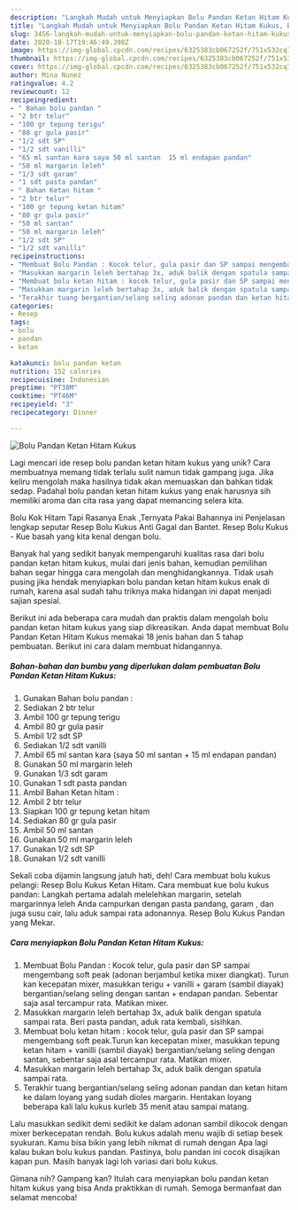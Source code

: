 ```yaml
---
description: "Langkah Mudah untuk Menyiapkan Bolu Pandan Ketan Hitam Kukus, Bisa Manjain Lidah"
title: "Langkah Mudah untuk Menyiapkan Bolu Pandan Ketan Hitam Kukus, Bisa Manjain Lidah"
slug: 3456-langkah-mudah-untuk-menyiapkan-bolu-pandan-ketan-hitam-kukus-bisa-manjain-lidah
date: 2020-10-17T19:46:49.398Z
image: https://img-global.cpcdn.com/recipes/6325383cb067252f/751x532cq70/bolu-pandan-ketan-hitam-kukus-foto-resep-utama.jpg
thumbnail: https://img-global.cpcdn.com/recipes/6325383cb067252f/751x532cq70/bolu-pandan-ketan-hitam-kukus-foto-resep-utama.jpg
cover: https://img-global.cpcdn.com/recipes/6325383cb067252f/751x532cq70/bolu-pandan-ketan-hitam-kukus-foto-resep-utama.jpg
author: Mina Nunez
ratingvalue: 4.2
reviewcount: 12
recipeingredient:
- " Bahan bolu pandan "
- "2 btr telur"
- "100 gr tepung terigu"
- "80 gr gula pasir"
- "1/2 sdt SP"
- "1/2 sdt vanilli"
- "65 ml santan kara saya 50 ml santan  15 ml endapan pandan"
- "50 ml margarin leleh"
- "1/3 sdt garam"
- "1 sdt pasta pandan"
- " Bahan Ketan hitam "
- "2 btr telur"
- "100 gr tepung ketan hitam"
- "80 gr gula pasir"
- "50 ml santan"
- "50 ml margarin leleh"
- "1/2 sdt SP"
- "1/2 sdt vanilli"
recipeinstructions:
- "Membuat Bolu Pandan : Kocok telur, gula pasir dan SP sampai mengembang soft peak (adonan berjambul ketika mixer diangkat). Turun kan kecepatan mixer, masukkan terigu + vanilli + garam (sambil diayak) bergantian/selang seling dengan santan + endapan pandan. Sebentar saja asal tercampur rata. Matikan mixer."
- "Masukkan margarin leleh bertahap 3x, aduk balik dengan spatula sampai rata. Beri pasta pandan, aduk rata kembali, sisihkan."
- "Membuat bolu ketan hitam : kocok telur, gula pasir dan SP sampai mengembang soft peak.Turun kan kecepatan mixer, masukkan tepung ketan hitam + vanilli (sambil diayak) bergantian/selang seling dengan santan, sebentar saja asal tercampur rata. Matikan mixer."
- "Masukkan margarin leleh bertahap 3x, aduk balik dengan spatula sampai rata."
- "Terakhir tuang bergantian/selang seling adonan pandan dan ketan hitam ke dalam loyang yang sudah dioles margarin. Hentakan loyang beberapa kali lalu kukus kurleb 35 menit atau sampai matang."
categories:
- Resep
tags:
- bolu
- pandan
- ketan

katakunci: bolu pandan ketan 
nutrition: 152 calories
recipecuisine: Indonesian
preptime: "PT38M"
cooktime: "PT46M"
recipeyield: "3"
recipecategory: Dinner

---
```



![Bolu Pandan Ketan Hitam Kukus](https://img-global.cpcdn.com/recipes/6325383cb067252f/751x532cq70/bolu-pandan-ketan-hitam-kukus-foto-resep-utama.jpg)

Lagi mencari ide resep bolu pandan ketan hitam kukus yang unik? Cara membuatnya memang tidak terlalu sulit namun tidak gampang juga. Jika keliru mengolah maka hasilnya tidak akan memuaskan dan bahkan tidak sedap. Padahal bolu pandan ketan hitam kukus yang enak harusnya sih memiliki aroma dan cita rasa yang dapat memancing selera kita.

Bolu Kok Hitam Tapi Rasanya Enak ,Ternyata Pakai Bahannya ini Penjelasan lengkap seputar Resep Bolu Kukus Anti Gagal dan Bantet. Resep Bolu Kukus - Kue basah yang kita kenal dengan bolu.

Banyak hal yang sedikit banyak mempengaruhi kualitas rasa dari bolu pandan ketan hitam kukus, mulai dari jenis bahan, kemudian pemilihan bahan segar hingga cara mengolah dan menghidangkannya. Tidak usah pusing jika hendak menyiapkan bolu pandan ketan hitam kukus enak di rumah, karena asal sudah tahu triknya maka hidangan ini dapat menjadi sajian spesial.


Berikut ini ada beberapa cara mudah dan praktis dalam mengolah bolu pandan ketan hitam kukus yang siap dikreasikan. Anda dapat membuat Bolu Pandan Ketan Hitam Kukus memakai 18 jenis bahan dan 5 tahap pembuatan. Berikut ini cara dalam membuat hidangannya.

<!--inarticleads1-->

##### Bahan-bahan dan bumbu yang diperlukan dalam pembuatan Bolu Pandan Ketan Hitam Kukus:

1. Gunakan  Bahan bolu pandan :
1. Sediakan 2 btr telur
1. Ambil 100 gr tepung terigu
1. Ambil 80 gr gula pasir
1. Ambil 1/2 sdt SP
1. Sediakan 1/2 sdt vanilli
1. Ambil 65 ml santan kara (saya 50 ml santan + 15 ml endapan pandan)
1. Gunakan 50 ml margarin leleh
1. Gunakan 1/3 sdt garam
1. Gunakan 1 sdt pasta pandan
1. Ambil  Bahan Ketan hitam :
1. Ambil 2 btr telur
1. Siapkan 100 gr tepung ketan hitam
1. Sediakan 80 gr gula pasir
1. Ambil 50 ml santan
1. Gunakan 50 ml margarin leleh
1. Gunakan 1/2 sdt SP
1. Gunakan 1/2 sdt vanilli


Sekali coba dijamin langsung jatuh hati, deh! Cara membuat bolu kukus pelangi: Resep Bolu Kukus Ketan Hitam. Cara membuat kue bolu kukus pandan: Langkah pertama adalah melelehkan margarin, setelah margarinnya leleh Anda campurkan dengan pasta pandang, garam , dan juga susu cair, lalu aduk sampai rata adonannya. Resep Bolu Kukus Pandan yang Mekar. 

<!--inarticleads2-->

##### Cara menyiapkan Bolu Pandan Ketan Hitam Kukus:

1. Membuat Bolu Pandan : Kocok telur, gula pasir dan SP sampai mengembang soft peak (adonan berjambul ketika mixer diangkat). Turun kan kecepatan mixer, masukkan terigu + vanilli + garam (sambil diayak) bergantian/selang seling dengan santan + endapan pandan. Sebentar saja asal tercampur rata. Matikan mixer.
1. Masukkan margarin leleh bertahap 3x, aduk balik dengan spatula sampai rata. Beri pasta pandan, aduk rata kembali, sisihkan.
1. Membuat bolu ketan hitam : kocok telur, gula pasir dan SP sampai mengembang soft peak.Turun kan kecepatan mixer, masukkan tepung ketan hitam + vanilli (sambil diayak) bergantian/selang seling dengan santan, sebentar saja asal tercampur rata. Matikan mixer.
1. Masukkan margarin leleh bertahap 3x, aduk balik dengan spatula sampai rata.
1. Terakhir tuang bergantian/selang seling adonan pandan dan ketan hitam ke dalam loyang yang sudah dioles margarin. Hentakan loyang beberapa kali lalu kukus kurleb 35 menit atau sampai matang.


Lalu masukkan sedikit demi sedikit ke dalam adonan sambil dikocok dengan mixer berkecepatan rendah. Bolu kukus adalah menu wajib di setiap besek syukuran. Kamu bisa bikin yang lebih nikmat di rumah dengan Apa lagi kalau bukan bolu kukus pandan. Pastinya, bolu pandan ini cocok disajikan kapan pun. Masih banyak lagi loh variasi dari bolu kukus. 

Gimana nih? Gampang kan? Itulah cara menyiapkan bolu pandan ketan hitam kukus yang bisa Anda praktikkan di rumah. Semoga bermanfaat dan selamat mencoba!

